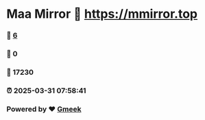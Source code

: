# Maa Mirror :link: https://mmirror.top 
### :page_facing_up: [6](https://mmirror.top/tag.html) 
### :speech_balloon: 0 
### :hibiscus: 17230 
### :alarm_clock: 2025-03-31 07:58:41 
### Powered by :heart: [Gmeek](https://github.com/Meekdai/Gmeek)
